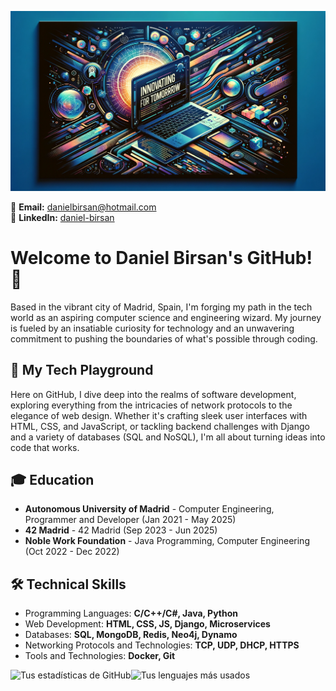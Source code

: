 ![](https://github.com/danii1107/danii1107/blob/main/banner.webp)
 
📧 **Email:** danielbirsan@hotmail.com  
🔗 **LinkedIn:** [daniel-birsan](https://linkedin.com/in/daniel-birsan)

# Welcome to Daniel Birsan's GitHub! 🌟

Based in the vibrant city of Madrid, Spain, I'm forging my path in the tech world as an aspiring computer science and engineering wizard. My journey is fueled by an insatiable curiosity for technology and an unwavering commitment to pushing the boundaries of what's possible through coding.

## 🚀 My Tech Playground

Here on GitHub, I dive deep into the realms of software development, exploring everything from the intricacies of network protocols to the elegance of web design. Whether it's crafting sleek user interfaces with HTML, CSS, and JavaScript, or tackling backend challenges with Django and a variety of databases (SQL and NoSQL), I'm all about turning ideas into code that works.

## 🎓 Education

- **Autonomous University of Madrid** - Computer Engineering, Programmer and Developer (Jan 2021 - May 2025)
- **42 Madrid** - 42 Madrid (Sep 2023 - Jun 2025)
- **Noble Work Foundation** - Java Programming, Computer Engineering (Oct 2022 - Dec 2022)

## 🛠 Technical Skills

- Programming Languages: **C/C++/C#, Java, Python**
- Web Development: **HTML, CSS, JS, Django, Microservices**
- Databases: **SQL, MongoDB, Redis, Neo4j, Dynamo**
- Networking Protocols and Technologies: **TCP, UDP, DHCP, HTTPS**
- Tools and Technologies: **Docker, Git**

![Tus estadísticas de GitHub](https://github-readme-stats.vercel.app/api?username=danii1107&show_icons=true&theme=dark)![Tus lenguajes más usados](https://github-readme-stats.vercel.app/api/top-langs/?username=danii1107&layout=compact&theme=dark)
